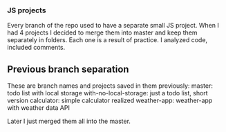 ### JS projects

Every branch  of the repo used to have a separate small JS project. 
When I had 4 projects I decided to merge them into master and keep them separately in folders.
Each one is a result of practice. I analyzed code, included comments.



## Previous branch separation
These are branch names and projects saved in them previously:
master: todo list with local storage
with-no-local-storage: just a todo list, short version
calculator: simple calculator realized
weather-app: weather-app with weather data API

Later I just merged them all into the master. 

